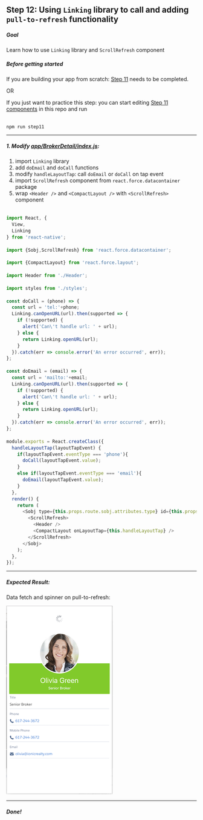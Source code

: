 ## Step 12: Using `Linking` library to call and adding `pull-to-refresh` functionality


##### Goal

Learn how to use `Linking` library and `ScrollRefresh` component

##### Before getting started

If you are building your app from scratch: [Step 11](/tutorial/step11_compact_layout_event_handling/) needs to be completed.

OR

If you just want to practice this step: you can start editing [Step 11 components](/tutorial/step11_compact_layout_event_handling/) in this repo and run

```

npm run step11

```

***

##### 1. Modify [app/BrokerDetail/index.js](/tutorial/step11_compact_layout_event_handling/app/BrokerDetail/index.js):

1. import `Linking` library
2. add `doEmail` and `doCall` functions
3. modify `handleLayoutTap`: call `doEmail` or `doCall` on tap event 
4. import `ScrollRefresh` component from `react.force.datacontainer` package
5. wrap `<Header />` and `<CompactLayout />` with `<ScrollRefresh>` component 
 
```js

import React, {
  View,
  Linking
} from 'react-native';

import {Sobj,ScrollRefresh} from 'react.force.datacontainer';

import {CompactLayout} from 'react.force.layout';

import Header from './Header';

import styles from './styles';

const doCall = (phone) => {
  const url = 'tel:'+phone;
  Linking.canOpenURL(url).then(supported => {
    if (!supported) {
      alert('Can\'t handle url: ' + url);
    } else {
      return Linking.openURL(url);
    }
  }).catch(err => console.error('An error occurred', err));
};

const doEmail = (email) => {
  const url = 'mailto:'+email;
  Linking.canOpenURL(url).then(supported => {
    if (!supported) {
      alert('Can\'t handle url: ' + url);
    } else {
      return Linking.openURL(url);
    }
  }).catch(err => console.error('An error occurred', err));
};

module.exports = React.createClass({
  handleLayoutTap(layoutTapEvent) {
    if(layoutTapEvent.eventType === 'phone'){
      doCall(layoutTapEvent.value);
    }
    else if(layoutTapEvent.eventType === 'email'){
      doEmail(layoutTapEvent.value);
    }
  },
  render() {
    return (
      <Sobj type={this.props.route.sobj.attributes.type} id={this.props.route.sobj.Id} style={styles.container}>
        <ScrollRefresh>
          <Header />
          <CompactLayout onLayoutTap={this.handleLayoutTap} />
        </ScrollRefresh>
      </Sobj>
    );
  },
});

```

***

##### Expected Result:

Data fetch and spinner on pull-to-refresh:

![iOS Screenshot](/tutorial/README_FILES/step12.png?raw=true)

***

##### Done!
